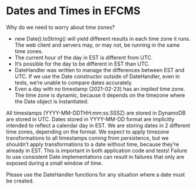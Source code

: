 # Dates and Times in EFCMS

Why do we need to worry about time zones?
- new Date().toString() will yield different results in each time zone it runs. The web client and servers may, or may not, be running in the same time zones.
- The current hour of the day in EST is different from UTC.
- It’s possible for the day to be different in EST than UTC.
- DateHandler was written to manage the differences between EST and UTC. If we use the Date constructor outside of DateHandler, even in tests, we’re unable to compare dates accurately.
- Even a day with no timestamp (2021-02-23) has an implied time zone. The time zone is dynamic, because it depends on the timezone where the Date object is instantiated.

All timestamps (YYYY-MM-DDTHH:mm:ss.SSSZ) are stored in DynamoDB are stored in UTC. Dates stored in YYYY-MM-DD format are implicitly intended to reflect a calendar day in EST. We are storing dates in 2 different time zones, depending on the format. We expect to apply timezone transformations to all timestamps coming from persistence, but we shouldn’t apply transformations to a date without time, because they’re already in EST. This is important in both application code and tests! Failure to use consistent Date implementations can result in failures that only are exposed during a small window of time.

Please use the DateHandler functions for any situation where a date must be created.
